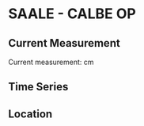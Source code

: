 # SAALE - CALBE OP

## Current Measurement

Current measurement: <Value topic="rivers/pegel-online/SAALE/CALBE OP/measurementValue"/> cm

## Time Series

<TimeSeries topic="rivers/pegel-online/SAALE/CALBE OP/measurementValue" period="week" />

## Location

<WorldMap>
  <Marker lat="51.90107526374062" lon="11.78871221282285" labelTopic="rivers/pegel-online/SAALE/CALBE OP" />
</WorldMap>
